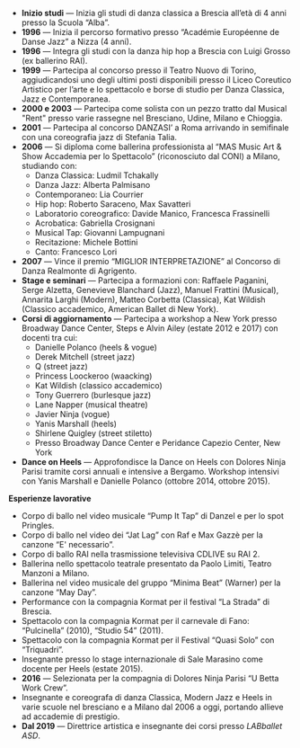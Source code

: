 -   **Inizio studi** — Inizia gli studi di danza classica a Brescia all’età di 4 anni presso la Scuola “Alba”.
-   **1996** — Inizia il percorso formativo presso “Académie Européenne de Danse Jazz” a Nizza (4 anni).
-   **1996** — Integra gli studi con la danza hip hop a Brescia con Luigi Grosso (ex ballerino RAI).
-   **1999** — Partecipa al concorso presso il Teatro Nuovo di Torino, aggiudicandosi uno degli ultimi posti disponibili presso il Liceo Coreutico Artistico per l’arte e lo spettacolo e borse di studio per Danza Classica, Jazz e Contemporanea.
-   **2000 e 2003** — Partecipa come solista con un pezzo tratto dal Musical "Rent" presso varie rassegne nel Bresciano, Udine, Milano e Chioggia.
-   **2001** — Partecipa al concorso DANZASI’ a Roma arrivando in semifinale con una coreografia jazz di Stefania Talia.
-   **2006** — Si diploma come ballerina professionista al “MAS Music Art & Show Accademia per lo Spettacolo” (riconosciuto dal CONI) a Milano, studiando con:
    -   Danza Classica: Ludmil Tchakally
    -   Danza Jazz: Alberta Palmisano
    -   Contemporaneo: Lia Courrier
    -   Hip hop: Roberto Saraceno, Max Savatteri
    -   Laboratorio coreografico: Davide Manico, Francesca Frassinelli
    -   Acrobatica: Gabriella Crosignani
    -   Musical Tap: Giovanni Lampugnani
    -   Recitazione: Michele Bottini
    -   Canto: Francesco Lori
-   **2007** — Vince il premio “MIGLIOR INTERPRETAZIONE” al Concorso di Danza Realmonte di Agrigento.
-   **Stage e seminari** — Partecipa a formazioni con: Raffaele Paganini, Serge Alzetta, Genevieve Blanchard (Jazz), Manuel Frattini (Musical), Annarita Larghi (Modern), Matteo Corbetta (Classica), Kat Wildish (Classico accademico, American Ballet di New York).
-   **Corsi di aggiornamento** — Partecipa a workshop a New York presso Broadway Dance Center, Steps e Alvin Ailey (estate 2012 e 2017) con docenti tra cui:
    -   Danielle Polanco (heels & vogue)
    -   Derek Mitchell (street jazz)
    -   Q (street jazz)
    -   Princess Loockeroo (waacking)
    -   Kat Wildish (classico accademico)
    -   Tony Guerrero (burlesque jazz)
    -   Lane Napper (musical theatre)
    -   Javier Ninja (vogue)
    -   Yanis Marshall (heels)
    -   Shirlene Quigley (street stiletto)
    -   Presso Broadway Dance Center e Peridance Capezio Center, New York
-   **Dance on Heels** — Approfondisce la Dance on Heels con Dolores Ninja Parisi tramite corsi annuali e intensive a Bergamo. Workshop intensivi con Yanis Marshall e Danielle Polanco (ottobre 2014, ottobre 2015).

**Esperienze lavorative**

-   Corpo di ballo nel video musicale “Pump It Tap” di Danzel e per lo spot Pringles.
-   Corpo di ballo nel video dei “Jat Lag” con Raf e Max Gazzè per la canzone “E' necessario”.
-   Corpo di ballo RAI nella trasmissione televisiva CDLIVE su RAI 2.
-   Ballerina nello spettacolo teatrale presentato da Paolo Limiti, Teatro Manzoni a Milano.
-   Ballerina nel video musicale del gruppo “Minima Beat” (Warner) per la canzone “May Day”.
-   Performance con la compagnia Kormat per il festival “La Strada” di Brescia.
-   Spettacolo con la compagnia Kormat per il carnevale di Fano: “Pulcinella” (2010), “Studio 54” (2011).
-   Spettacolo con la compagnia Kormat per il Festival “Quasi Solo” con “Triquadri”.
-   Insegnante presso lo stage internazionale di Sale Marasino come docente per Heels (estate 2015).
-   **2016** — Selezionata per la compagnia di Dolores Ninja Parisi “U Betta Work Crew”.
-   Insegnante e coreografa di danza Classica, Modern Jazz e Heels in varie scuole nel bresciano e a Milano dal 2006 a oggi, portando allieve ad accademie di prestigio.
-   **Dal 2019** — Direttrice artistica e insegnante dei corsi presso _LABballet ASD_.
